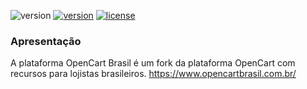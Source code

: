 ![version][opencart-badge] [![version][opencartbrasil-badge]][CHANGELOG] [![license][licenca-badge]][LICENSE]

### Apresentação

A plataforma OpenCart Brasil é um fork da plataforma OpenCart com recursos para lojistas brasileiros. https://www.opencartbrasil.com.br/

[opencart-badge]: https://img.shields.io/badge/opencart-3.0.2.0-blue.svg
[opencartbrasil-badge]: https://img.shields.io/badge/opencartbrasil-1.0.0-blue.svg
[CHANGELOG]: ./CHANGELOG.md
[licenca-badge]: https://img.shields.io/badge/licença-GPLv3-blue.svg
[LICENSE]: ./LICENSE

